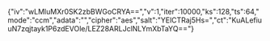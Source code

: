 {"iv":"wLMluMXr0SK2zbBWGoCRYA==","v":1,"iter":10000,"ks":128,"ts":64,"mode":"ccm","adata":"","cipher":"aes","salt":"YElCTRaj5Hs=","ct":"KuALefiuuN7zqjtayk1P6zdEVOle/LEZ28ARLJclNLYmXbTaYQ=="}

